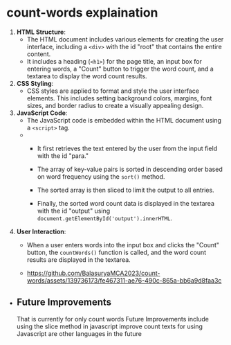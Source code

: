 # count-words explaination

1. **HTML Structure**:
   - The HTML document includes various elements for creating the user interface, including a `<div>` with the id "root" that contains the entire content.
   - It includes a heading (`<h1>`) for the page title, an input box for entering words, a "Count" button to trigger the word count, and a textarea to display the word count results.
2. **CSS Styling**:
   - CSS styles are applied to format and style the user interface elements. This includes setting background colors, margins, font sizes, and border radius to create a visually appealing design.
3. **JavaScript Code**:
   - The JavaScript code is embedded within the HTML document using a `<script>` tag.
   - 
     - It first retrieves the text entered by the user from the input field with the id "para."

     - The array of key-value pairs is sorted in descending order based on word frequency using the `sort()` method.

     - The sorted array is then sliced to limit the output to all entries.

     - Finally, the sorted word count data is displayed in the textarea with the id "output" using `document.getElementById('output').innerHTML`.
4. **User Interaction**:
   - When a user enters words into the input box and clicks the "Count" button, the `countWords()` function is called, and the word count results are displayed in the textarea.
  
   - https://github.com/BalasuryaMCA2023/count-words/assets/139736173/fe467311-ae76-490c-865a-bb6a9d8faa3c
  - ## Future Improvements
  
     That is currently  for only count words  Future Improvements include using the slice method in javascript improve count texts for using Javascript are other languages in the future 
